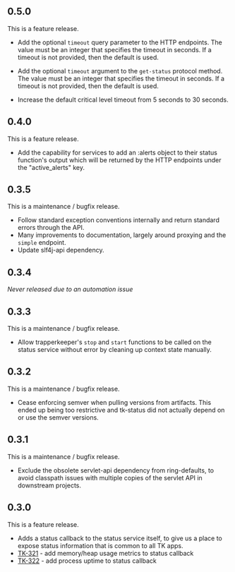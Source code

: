 ## 0.5.0

This is a feature release.

* Add the optional `timeout` query parameter to the HTTP endpoints. The value
  must be an integer that specifies the timeout in seconds. If a timeout is not
  provided, then the default is used.

* Add the optional `timeout` argument to the `get-status` protocol method. The
  value must be an integer that specifies the timeout in seconds. If a timeout
  is not provided, then the default is used.

* Increase the default critical level timeout from 5 seconds to 30 seconds.

## 0.4.0

This is a feature release.

* Add the capability for services to add an :alerts object to their status
  function's output which will be returned by the HTTP endpoints under the
  "active_alerts" key.

## 0.3.5

This is a maintenance / bugfix release.

* Follow standard exception conventions internally and return standard errors
  through the API.
* Many improvements to documentation, largely around proxying and the `simple`
  endpoint.
* Update slf4j-api dependency.

## 0.3.4
_Never released due to an automation issue_

## 0.3.3

This is a maintenance / bugfix release.

* Allow trapperkeeper's `stop` and `start` functions to be called on the status
  service without error by cleaning up context state manually.

## 0.3.2

This is a maintenance / bugfix release.

* Cease enforcing semver when pulling versions from artifacts. This ended up
  being too restrictive and tk-status did not actually depend on or use the
  semver versions.

## 0.3.1

This is a maintenance / bugfix release.

* Exclude the obsolete servlet-api dependency from ring-defaults, to avoid
  classpath issues with multiple copies of the servlet API in downstream
  projects.

## 0.3.0

This is a feature release.

* Adds a status callback to the status service itself, to give us a place to
  expose status information that is common to all TK apps.
* [TK-321](https://tickets.puppetlabs.com/browse/TK-321) - add memory/heap
  usage metrics to status callback
* [TK-322](https://tickets.puppetlabs.com/browse/TK-322) - add process uptime
  to status callback
